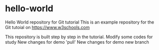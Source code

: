 # hello-world
Hello World repository for Git tutorial
This is an example repository for the Git tutoial on https://www.w3schools.com

This repository is built step by step in the tutorial.
Modify some codes for study
New changes for demo 'pull'
New changes for demo new branch
